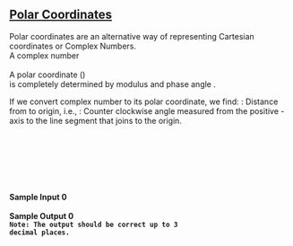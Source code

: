 ## **[Polar Coordinates](https://www.hackerrank.com/challenges/polar-coordinates)** 
Polar coordinates are an alternative way of representing Cartesian coordinates or Complex Numbers.<br>A complex number<br><br>A polar coordinate ()<br>is completely determined by modulus and phase angle .

If we convert complex number to its polar coordinate, we find:
: Distance from to origin, i.e.,
: Counter clockwise angle measured from the positive -axis to the line segment that joins to the origin.<br><br><br><code></code><br><br><code></code><br><br><br>**Sample Input 0**<br><br>**Sample Output 0**<br><strong><code>Note: The output should be correct up to 3 decimal places.</code></strong>     <br><br>